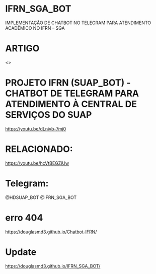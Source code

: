 # IFRN_SGA_BOT
IMPLEMENTAÇÃO DE CHATBOT NO TELEGRAM PARA  ATENDIMENTO ACADÊMICO NO IFRN – SGA

# ARTIGO
<>
# PROJETO IFRN (SUAP_BOT) - CHATBOT DE TELEGRAM PARA ATENDIMENTO À CENTRAL DE SERVIÇOS DO SUAP
https://youtu.be/dLnivb-7mj0
# RELACIONADO:
https://youtu.be/hcVtBEGZiUw
# Telegram:
@HDSUAP_BOT
@IFRN_SGA_BOT
# erro 404
https://douglasmd3.github.io/Chatbot-IFRN/
# Update
https://douglasmd3.github.io/IFRN_SGA_BOT/
